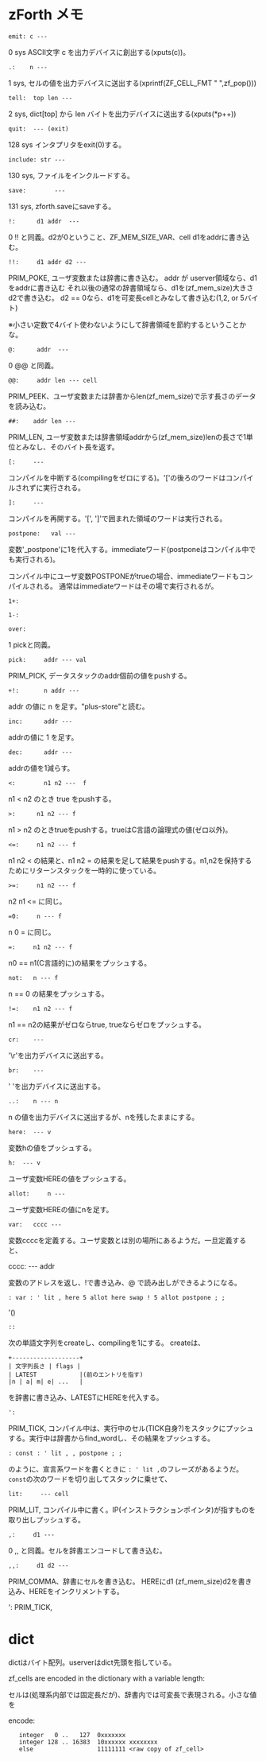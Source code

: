 # zForth メモ

```
emit: c ---
```

  0 sys
  ASCII文字 c を出力デバイスに創出する(xputs(c))。

```
.:    n ---
```
  1 sys, 
  セルの値を出力デバイスに送出する(xprintf(ZF_CELL_FMT " ",zf_pop()))

```
tell:  top len --- 
```
  2 sys,
  dict[top] から len バイトを出力デバイスに送出する(xputs(*p++))

```
quit:  --- (exit)
```
  128 sys
  インタプリタをexit(0)する。

```
include: str --- 
```
  130 sys,
  ファイルをインクルードする。

```
save:        ---
```
  131 sys,
  zforth.saveにsaveする。

```
!:      d1 addr  ---
```
  0 !! と同義。d2が0ということ、ZF_MEM_SIZE_VAR、cell d1をaddrに書き込む。

```
!!:     d1 addr d2 --- 
```
  PRIM_POKE, ユーザ変数または辞書に書き込む。
  addr が userver領域なら、d1をaddrに書き込む
  それ以後の通常の辞書領域なら、d1を(zf_mem_size)大きさd2で書き込む。
  d2 == 0なら、d1を可変長cellとみなして書き込む(1,2, or 5バイト)

  ※小さい定数で4バイト使わないようにして辞書領域を節約するということかな。

```
@:      addr  ---
```
  0 @@ と同義。
```
@@:     addr len --- cell
```
  PRIM_PEEK、ユーザ変数または辞書からlen(zf_mem_size)で示す長さのデータを読み込む。
```
##:    addr len --- 
```
  PRIM_LEN, ユーザ変数または辞書領域addrから(zf_mem_size)lenの長さで1単位とみなし、そのバイト長を返す。
```
[:     ---
```
  コンパイルを中断する(compilingをゼロにする)。'['の後ろのワードはコンパイルされずに実行される。
```
]:     ---
```
  コンパイルを再開する。'[', ']'で囲まれた領域のワードは実行される。
```
postpone:   val ---
```
  変数'_postpone'に1を代入する。immediateワード(postponeはコンパイル中でも実行される)。

  コンパイル中にユーザ変数POSTPONEがtrueの場合、immediateワードもコンパイルされる。
  通常はimmediateワードはその場で実行されるが。
```
1+:

1-:
```
```
over:  
```
  1 pickと同義。
```
pick:     addr --- val
```
  PRIM_PICK, データスタックのaddr個前の値をpushする。
```
+!:       n addr ---
```
  addr の値に n を足す。"plus-store"と読む。
```
inc:      addr ---
```
  addrの値に 1 を足す。
```
dec:      addr ---
```
  addrの値を1減らす。
```
<:        n1 n2 ---  f
```
  n1 < n2 のとき true をpushする。
```
>:      n1 n2 --- f
```
  n1 > n2 のときtrueをpushする。trueはC言語の論理式の値(ゼロ以外)。
```
<=:     n1 n2 --- f
```
  n1 n2 < の結果と、n1 n2 = の結果を足して結果をpushする。n1,n2を保持するためにリターンスタックを一時的に使っている。
```
>=:     n1 n2 --- f
```
  n2 n1 <= に同じ。
```
=0:     n --- f
```
  n 0 = に同じ。
```
=:     n1 n2 --- f
```
  n0 == n1(C言語的に)の結果をプッシュする。
```
not:   n --- f
```
  n == 0 の結果をプッシュする。
```
!=:    n1 n2 --- f
```
  n1 == n2の結果がゼロならtrue, trueならゼロをプッシュする。
```
cr:    ---
```
  '\r'を出力デバイスに送出する。
```
br:    ---
```
  ' 'を出力デバイスに送出する。
```
..:    n --- n
```
  n の値を出力デバイスに送出するが、nを残したままにする。
```
here:  --- v
```
  変数hの値をプッシュする。
```
h:  --- v
```
  ユーザ変数HEREの値をプッシュする。
```
allot:     n ---
```
  ユーザ変数HEREの値にnを足す。
```
var:   cccc ---
```

  変数ccccを定義する。ユーザ変数とは別の場所にあるようだ。一旦定義すると、

  cccc:    --- addr

  変数のアドレスを返し、!で書き込み、@ で読み出しができるようになる。


```
: var : ' lit , here 5 allot here swap ! 5 allot postpone ; ;
```

'()
```
::
```
次の単語文字列をcreateし、compilingを1にする。
createは、
```
+-------------------+
| 文字列長さ | flags |
| LATEST            |(前のエントリを指す)
|n | a| m| e| ...   |
```
を辞書に書き込み、LATESTにHEREを代入する。
```
':
```
  PRIM_TICK, コンパイル中は、実行中のセル(TICK自身?)をスタックにプッシュする。実行中は辞書からfind_wordし、その結果をプッシュする。
```
: const : ' lit , , postpone ; ;
```
のように、宣言系ワードを書くときに ```: ' lit ,```のフレーズがあるようだ。`const`の次のワードを切り出してスタックに乗せて、
```
lit:     --- cell
```
  PRIM_LIT, コンパイル中に書く。IP(インストラクションポインタ)が指すものを取り出しプッシュする。
```
,:     d1 ---
```
  0 ,, と同義。セルを辞書エンコードして書き込む。      
```
,,:     d1 d2 --- 
```
  PRIM_COMMA、辞書にセルを書き込む。
  HEREにd1 (zf_mem_size)d2を書き込み、HEREをインクリメントする。

':
  PRIM_TICK, 

# dict

dictはバイト配列。userverはdict先頭を指している。

 zf_cells are encoded in the dictionary with a variable length:

 セルは(処理系内部では固定長だが)、辞書内では可変長で表現される。小さな値を
 
encode:
 ```
    integer   0 ..   127  0xxxxxxx
    integer 128 .. 16383  10xxxxxx xxxxxxxx
    else                  11111111 <raw copy of zf_cell>
```

